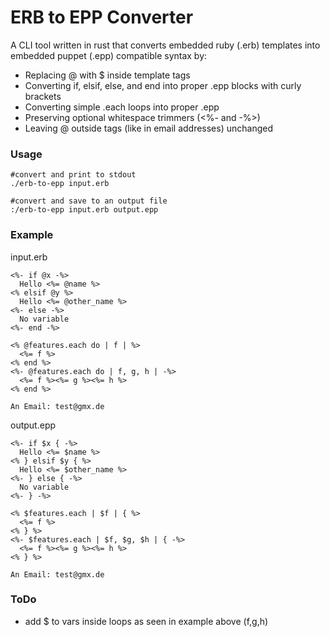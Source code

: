 # ERB to EPP Converter

A CLI tool written in rust that converts embedded ruby (.erb) templates into embedded puppet (.epp) compatible syntax by:
 - Replacing @ with $ inside template tags
 - Converting if, elsif, else, and end into proper .epp blocks with curly brackets
 - Converting simple .each loops into proper .epp
 - Preserving optional whitespace trimmers (<%- and -%>)
 - Leaving @ outside tags (like in email addresses) unchanged

### Usage

```
#convert and print to stdout
./erb-to-epp input.erb
```
```
#convert and save to an output file
:/erb-to-epp input.erb output.epp
```

### Example

input.erb
```
<%- if @x -%>
  Hello <%= @name %>
<% elsif @y %>
  Hello <%= @other_name %>
<%- else -%>
  No variable
<%- end -%>

<% @features.each do | f | %>
  <%= f %>
<% end %>
<%- @features.each do | f, g, h | -%>
  <%= f %><%= g %><%= h %>
<% end %>

An Email: test@gmx.de
```
output.epp
```
<%- if $x { -%>
  Hello <%= $name %>
<% } elsif $y { %>
  Hello <%= $other_name %>
<%- } else { -%>
  No variable
<%- } -%>

<% $features.each | $f | { %>
  <%= f %>
<% } %>
<%- $features.each | $f, $g, $h | { -%>
  <%= f %><%= g %><%= h %>
<% } %>

An Email: test@gmx.de
```

### ToDo

 - add $ to vars inside loops as seen in example above (f,g,h)
